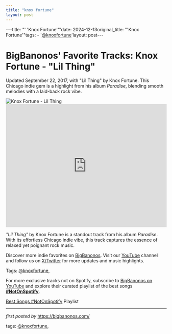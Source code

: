 ```yaml
---
title: "knox fortune"
layout: post
---
```

---title: "' 'Knox Fortune''"date: 2024-12-13original_title: "'Knox Fortune'"tags:  - '[@knoxfortune](/tags/knoxfortune/)'layout: post---<!-- Post Title --><h1 >BigBanonos' Favorite Tracks: Knox Fortune - "Lil Thing"</h1> <!-- Introductory Text --><p >Updated September 22, 2017, with "Lil Thing" by Knox Fortune. This Chicago indie gem is a highlight from his album <em>Paradise</em>, blending smooth melodies with a laid-back rock vibe.</p> <!-- Featured Image --><div > <img src="https://media.gq.com/photos/59c942dbb2d0045e1e6a6d3d/4:3/w_2000,h_1500,c_limit/fort-knox-02.jpg" alt="Knox Fortune - Lil Thing" /></div> <!-- YouTube Video Embed --><div > <iframe width="100%" height="385" src="https://www.youtube.com/embed/TGr7mWQ0vCQ" title="Knox Fortune - Lil Thing" frameborder="0" allow="accelerometer; autoplay; clipboard-write; encrypted-media; gyroscope; picture-in-picture; web-share" referrerpolicy="strict-origin-when-cross-origin" allowfullscreen></iframe></div> <!-- Song Information --><div > <p><em>"Lil Thing"</em> by Knox Fortune is a standout track from his album <em>Paradise</em>. With its effortless Chicago indie vibe, this track captures the essence of relaxed yet poignant rock music.</p></div> <!-- Footer Links --><div > <p>Discover more indie favorites on <a href="https://bigbanonos.com/" target="_blank">BigBanonos</a>. Visit our <a href="https://www.youtube.com/[@BigBanonos](/tags/BigBanonos/)" target="_blank">YouTube</a> channel and follow us on <a href="https://x.com/bigbanonos" target="_blank">X/Twitter</a> for more updates and music highlights.</p></div> <!-- Tags --><p >Tags: [@knoxfortune](/tags/knoxfortune/),</p><!--Subscribe and Playlist Links--><div>    <p>For more exclusive tracks not on Spotify, subscribe to <a href="https://www.youtube.com/[@BigBanonos](/tags/BigBanonos/)" target="_blank">BigBanonos on YouTube</a> and explore their curated playlist of the best songs <strong>[#NotOnSpotify](/tags/NotOnSpotify/)</strong>.</p>    <p><a href="https://www.youtube.com/playlist?list=PLtuNtuTatqI0kFahUCbtbfenC_ET5O_tr" target="_blank">Best Songs [#NotOnSpotify](/tags/NotOnSpotify/) Playlist<br /></a></p></div><hr /><p><em>first posted by</em> <a href="https://bigbanonos.com/" rel="noopener" target="_new">https://bigbanonos.com/</a></p><p>tags: [@knoxfortune](/tags/knoxfortune/),</p>